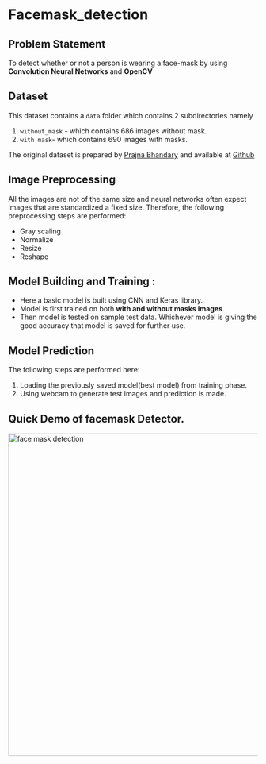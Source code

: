 # Facemask_detection

## Problem Statement
To detect whether or not a person is wearing a face-mask by using **Convolution Neural Networks** and **OpenCV**

## Dataset 
This dataset contains a `data` folder which contains 2 subdirectories namely
1. `without_mask` - which contains 686 images without mask.
2. `with mask`- which contains  690 images with masks.

The original dataset is prepared by [Prajna Bhandary](https://www.linkedin.com/in/prajna-bhandary-0b03a416a/) and available at [Github](https://github.com/prajnasb/observations/tree/master/experiements/data)

## Image Preprocessing
All the images are not of the same size and neural networks often expect images that are standardized a fixed size.
Therefore, the following preprocessing steps are performed:
* Gray scaling 
* Normalize
* Resize 
* Reshape

## Model Building and Training :
* Here a basic model is built using CNN and Keras library.
* Model is first trained on both **with and without masks images**.
* Then model is tested on sample test data. Whichever model is giving the good accuracy that model is saved for further use.

## Model Prediction
The following steps are performed here:
1. Loading the previously saved model(best model) from training phase.
2. Using webcam to generate test images and prediction is made.

## Quick Demo of facemask Detector. 
  <img src="Detection_demo.gif" title='face mask detection' width="650" align="center">
